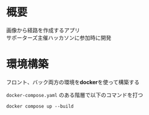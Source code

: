 # 概要
画像から経路を作成するアプリ  
サポーターズ主催ハッカソンに参加時に開発

# 環境構築
フロント、バック両方の環境を**docker**を使って構築する

`docker-compose.yaml` のある階層で以下のコマンドを打つ
```
docker compose up --build
```
